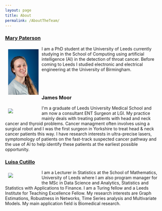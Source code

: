 ```yaml
---
layout: page
title: About
permalink: /AboutTheTeam/
---
```


### [Mary Paterson](https://eps.leeds.ac.uk/computing/pgr/8564/mary-paterson)

<img  align="left" width="100"  src="/images/Headshot2.jpg" style="margin:10px 10px"> I am a PhD student at the University of Leeds currently studying in the School of Computing using artificial intelligence (AI) in the detection of throat cancer. Before coming to Leeds I studied electronic and electrical engineering at the University of Birmingham.
<br>
<br>
<br>
<br>
### James Moor
<img  align="left" width="100"  src="/images/JimProfile.jpg" style="margin:10px 10px"> I'm a graduate of Leeds University Medical School and am now a consultant ENT Surgeon at LGI. My practice mainly deals with treating patients with head and neck cancer and thyroid problems. Cancer managment often involves using a surgical robot and I was the first surgeon in Yorkshire to treat head & neck cancer patients this way. I have research interests in ultra-precise lasers, symptomology of patients on the fast-track suspected cancer pathway and the use of AI to help identify these patients at the earliest possible opportunity. 
<br>
### [Luisa Cutillo](https://eps.leeds.ac.uk/maths/staff/5526/dr-luisa-cutillo)
<img  align="left" width="100"  src="/images/luisaprofile.jpg" style="margin:10px 10px"> I am a Lecturer in Statistics at the School of Mathematics, University of Leeds where I am also program manager for the MSc in Data Science and Analytics, Statistics and Statistics with Applications to Finance. I am a Turing fellow and a Leeds Institute for Teaching Excellence Fellow.  My research interests are Graph Estimations, Robustness in Networks, Time Series analysis and Multivariate Models. My main application field is Biomedical research. 
